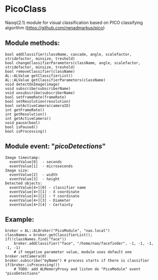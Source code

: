 # PicoClass

Naoqi(2.1) module for visual classification based on PICO classifying algorithm (https://github.com/nenadmarkus/pico)

## Module methods:
    bool addClassifier(className, cascade, angle, scalefactor, stridefactor, minsize, treshold)
    bool changeClassifierParameters(className, angle, scalefactor, stridefactor, minsize, treshold)
    bool removeClassifier(className)  
    AL::ALValue getClassifierList()  
    AL::ALValue getClassifierParameters(className)  
    void detectOnImage(image)  
    void subscribe(subscriberName) 
    void unsubscribe(subscriberName)
    bool setFrameRate(frameRate)  
    bool setResolution(resolution)  
    bool setActiveCamera(cameraID)   
    int getFrameRate() 
    int getResolution() 
    int getActiveCamera()
    void pause(bool)
    bool isPaused()
    bool isProcessing()
    

## Module event:  "*picoDetections*"
    Image timestamp:
      eventValue[0]  - seconds
      eventValue[1]  - microseconds
    Image size:
      eventValue[2]  - width
      eventValue[3]  - height
    Detected objects:
      eventValue[4+][0] - classifier name
      eventValue[4+][1] - X coordinate
      eventValue[4+][2] - Y coordinate
      eventValue[4+][3] - Diameter
      eventValue[4+][4] - Certainty

## Example:
    broker = AL::ALBroker("PicoModule", "nao.local")
    classNames = broker.getClassifierList();
    if(!classNames.find("face"))
        broker.addClassifier("face", "/home/nao/facefinder", -1, -1, -1, -1, -1)
        # if negative parameter value, module uses default one
    broker.setCamera(0)
    broker.subscribe("myName") # process starts if there is classifier
    if(broker.isProcessing())
        # TODO: add ALMemoryProxy and listen do "PicoModule" event "picoDetections"
